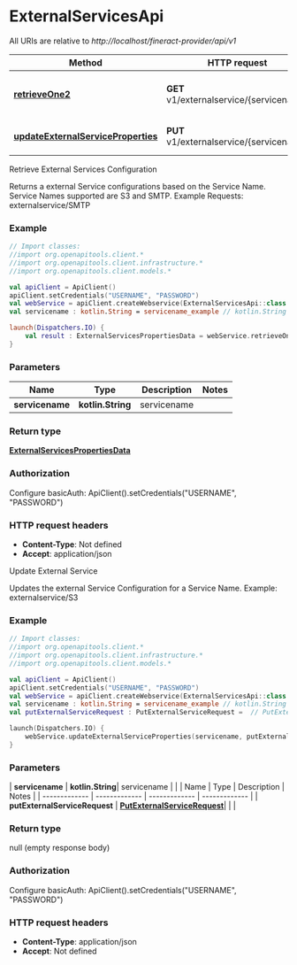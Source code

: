 # ExternalServicesApi

All URIs are relative to *http://localhost/fineract-provider/api/v1*

| Method | HTTP request | Description |
| ------------- | ------------- | ------------- |
| [**retrieveOne2**](ExternalServicesApi.md#retrieveOne2) | **GET** v1/externalservice/{servicename} | Retrieve External Services Configuration |
| [**updateExternalServiceProperties**](ExternalServicesApi.md#updateExternalServiceProperties) | **PUT** v1/externalservice/{servicename} | Update External Service |



Retrieve External Services Configuration

Returns a external Service configurations based on the Service Name.  Service Names supported are S3 and SMTP.  Example Requests:  externalservice/SMTP

### Example
```kotlin
// Import classes:
//import org.openapitools.client.*
//import org.openapitools.client.infrastructure.*
//import org.openapitools.client.models.*

val apiClient = ApiClient()
apiClient.setCredentials("USERNAME", "PASSWORD")
val webService = apiClient.createWebservice(ExternalServicesApi::class.java)
val servicename : kotlin.String = servicename_example // kotlin.String | servicename

launch(Dispatchers.IO) {
    val result : ExternalServicesPropertiesData = webService.retrieveOne2(servicename)
}
```

### Parameters
| Name | Type | Description  | Notes |
| ------------- | ------------- | ------------- | ------------- |
| **servicename** | **kotlin.String**| servicename | |

### Return type

[**ExternalServicesPropertiesData**](ExternalServicesPropertiesData.md)

### Authorization


Configure basicAuth:
    ApiClient().setCredentials("USERNAME", "PASSWORD")

### HTTP request headers

 - **Content-Type**: Not defined
 - **Accept**: application/json


Update External Service

Updates the external Service Configuration for a Service Name.  Example:   externalservice/S3

### Example
```kotlin
// Import classes:
//import org.openapitools.client.*
//import org.openapitools.client.infrastructure.*
//import org.openapitools.client.models.*

val apiClient = ApiClient()
apiClient.setCredentials("USERNAME", "PASSWORD")
val webService = apiClient.createWebservice(ExternalServicesApi::class.java)
val servicename : kotlin.String = servicename_example // kotlin.String | servicename
val putExternalServiceRequest : PutExternalServiceRequest =  // PutExternalServiceRequest | 

launch(Dispatchers.IO) {
    webService.updateExternalServiceProperties(servicename, putExternalServiceRequest)
}
```

### Parameters
| **servicename** | **kotlin.String**| servicename | |
| Name | Type | Description  | Notes |
| ------------- | ------------- | ------------- | ------------- |
| **putExternalServiceRequest** | [**PutExternalServiceRequest**](PutExternalServiceRequest.md)|  | |

### Return type

null (empty response body)

### Authorization


Configure basicAuth:
    ApiClient().setCredentials("USERNAME", "PASSWORD")

### HTTP request headers

 - **Content-Type**: application/json
 - **Accept**: Not defined

